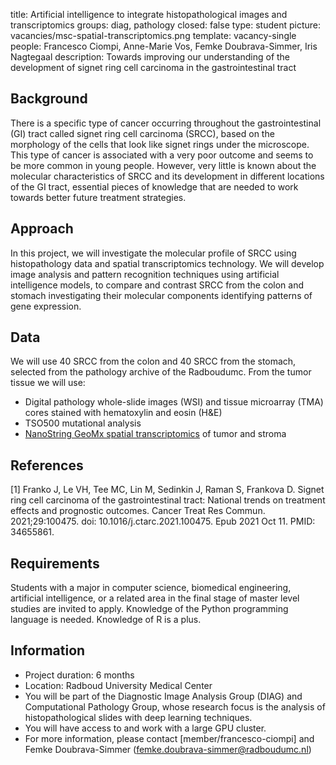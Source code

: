 title: Artificial intelligence to integrate histopathological images and transcriptomics
groups: diag, pathology
closed: false
type: student 
picture: vacancies/msc-spatial-transcriptomics.png
template: vacancy-single
people: Francesco Ciompi, Anne-Marie Vos, Femke Doubrava-Simmer, Iris Nagtegaal
description: Towards improving our understanding of the development of signet ring cell carcinoma in the gastrointestinal tract

## Background
There is a specific type of cancer occurring throughout the gastrointestinal (GI) tract called signet ring cell carcinoma (SRCC), based on the morphology of the cells that look like signet rings under the microscope. This type of cancer is associated with a very poor outcome and seems to be more common in young people. However, very little is known about the molecular characteristics of SRCC and its development in different locations of the GI tract, essential pieces of knowledge that are needed to work towards better future treatment strategies.

## Approach
In this project, we will investigate the molecular profile of SRCC using histopathology data and spatial transcriptomics technology. We will develop image analysis and pattern recognition techniques using artificial intelligence models, to compare and contrast SRCC from the colon and stomach investigating their molecular components identifying patterns of gene expression.

## Data 
We will use 40 SRCC from the colon and 40 SRCC from the stomach, selected from the pathology archive of the Radboudumc. From the tumor tissue we will use:
- Digital pathology whole-slide images (WSI) and tissue microarray (TMA) cores stained with hematoxylin and eosin (H&E)
- TSO500 mutational analysis
- [NanoString GeoMx spatial transcriptomics](https://nanostring.com/research-focus/spatial-transcriptomics/) of tumor and stroma


## References
[1] Franko J, Le VH, Tee MC, Lin M, Sedinkin J, Raman S, Frankova D. Signet ring cell carcinoma of the gastrointestinal tract: National trends on treatment effects and prognostic outcomes. Cancer Treat Res Commun. 2021;29:100475. doi: 10.1016/j.ctarc.2021.100475. Epub 2021 Oct 11. PMID: 34655861.

## Requirements 
Students with a major in computer science, biomedical engineering, artificial intelligence, or a related area in the final stage of master level studies are invited to apply. Knowledge of the Python programming language is needed. Knowledge of R is a plus.

## Information 
- Project duration: 6 months 
- Location: Radboud University Medical Center 
- You will be part of the Diagnostic Image Analysis Group (DIAG) and Computational Pathology Group, whose research focus is the analysis of histopathological slides with deep learning techniques. 
- You will have access to and work with a large GPU cluster.
- For more information, please contact [member/francesco-ciompi] and Femke Doubrava-Simmer (femke.doubrava-simmer@radboudumc.nl)
